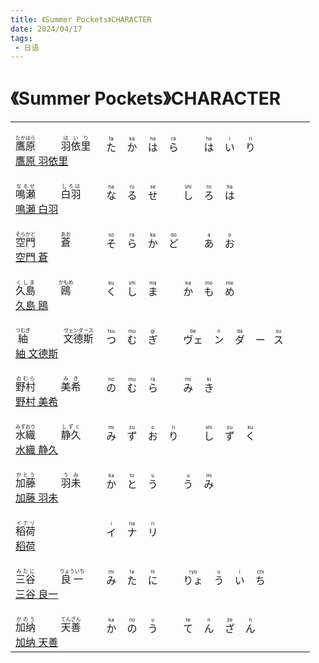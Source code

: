 ```yaml
---
title: 《Summer Pockets》CHARACTER
date: 2024/04/17
tags: 
 - 日语
---
```


# 《Summer Pockets》CHARACTER

<table>
    <tbody>
        <tr>
            <td>
                <br>
                <ruby>
                    <span>鷹原</span>
                    <rp>(</rp>
                    <rt>たかはら</rt>
                    <rp>)</rp>
                </ruby>
                <span>&emsp;&emsp;</span>
                <ruby>
                    <span>羽依里</span>
                    <rp>(</rp>
                    <rt>はいり</rt>
                    <rp>)</rp>
                </ruby>
                <br>
                <a href="https://zh.moegirl.org.cn/%E9%B9%B0%E5%8E%9F%E7%BE%BD%E4%BE%9D%E9%87%8C" target="_blank">鷹原 羽依里</a>
                <br>
            </td>
            <td>
                <ruby>
                    た
                    <rp>(</rp>
                    <rt>ta</rt>
                    <rp>)</rp>
                </ruby>
                <span>&nbsp;&nbsp;</span>
                <ruby>
                    か
                    <rp>(</rp>
                    <rt>ka</rt>
                    <rp>)</rp>
                </ruby>
                <span>&nbsp;&nbsp;</span>
                <ruby>
                    は
                    <rp>(</rp>
                    <rt>ha</rt>
                    <rp>)</rp>
                </ruby>
                <span>&nbsp;&nbsp;</span>
                <ruby>
                    ら
                    <rp>(</rp>
                    <rt>ra</rt>
                    <rp>)</rp>
                </ruby>
                <span>&emsp;&emsp;</span>
                <ruby>
                    は
                    <rp>(</rp>
                    <rt>ha</rt>
                    <rp>)</rp>
                </ruby>
                <span>&nbsp;&nbsp;</span>
                <ruby>
                    い
                    <rp>(</rp>
                    <rt>i</rt>
                    <rp>)</rp>
                </ruby>
                <span>&nbsp;&nbsp;</span>
                <ruby>
                    り
                    <rp>(</rp>
                    <rt>ri</rt>
                    <rp>)</rp>
                </ruby>
            </td>
        </tr>
        <tr>
            <td>
                <br>
                <ruby>
                    <span>鳴瀬</span>
                    <rp>(</rp>
                    <rt>なるせ</rt>
                    <rp>)</rp>
                </ruby>
                <span>&emsp;&emsp;</span>
                <ruby>
                    <span>白羽</span>
                    <rp>(</rp>
                    <rt>しろは</rt>
                    <rp>)</rp>
                </ruby>
                <br>
                <a href="https://key.visualarts.gr.jp/summer/character.html#shiroha" target="_blank">鳴瀬 白羽</a>
                <br>
            </td>
            <td>
                <ruby>
                    な
                    <rp>(</rp>
                    <rt>na</rt>
                    <rp>)</rp>
                </ruby>
                <span>&nbsp;&nbsp;</span>
                <ruby>
                    る
                    <rp>(</rp>
                    <rt>ru</rt>
                    <rp>)</rp>
                </ruby>
                <span>&nbsp;&nbsp;</span>
                <ruby>
                    せ
                    <rp>(</rp>
                    <rt>se</rt>
                    <rp>)</rp>
                </ruby>
                <span>&emsp;&emsp;</span>
                <ruby>
                    し
                    <rp>(</rp>
                    <rt>shi</rt>
                    <rp>)</rp>
                </ruby>
                <span>&nbsp;&nbsp;</span>
                <ruby>
                    ろ
                    <rp>(</rp>
                    <rt>ro</rt>
                    <rp>)</rp>
                </ruby>
                <span>&nbsp;&nbsp;</span>
                <ruby>
                    は
                    <rp>(</rp>
                    <rt>ha</rt>
                    <rp>)</rp>
                </ruby>
            </td>
        </tr>
        <tr>
            <td>
                <br>
                <ruby>
                    <span>空門</span>
                    <rp>(</rp>
                    <rt>そらかど</rt>
                    <rp>)</rp>
                </ruby>
                <span>&emsp;&emsp;</span>
                <ruby>
                    <span>蒼</span>
                    <rp>(</rp>
                    <rt>あお</rt>
                    <rp>)</rp>
                </ruby>
                <br>
                <a href="https://key.visualarts.gr.jp/summer/character.html#ao" target="_blank">空門 蒼</a>
                <br>
            </td>
            <td>
                <ruby>
                    そ
                    <rp>(</rp>
                    <rt>so</rt>
                    <rp>)</rp>
                </ruby>
                <span>&nbsp;&nbsp;</span>
                <ruby>
                    ら
                    <rp>(</rp>
                    <rt>ra</rt>
                    <rp>)</rp>
                </ruby>
                <span>&nbsp;&nbsp;</span>
                <ruby>
                    か
                    <rp>(</rp>
                    <rt>ka</rt>
                    <rp>)</rp>
                </ruby>
                <span>&nbsp;&nbsp;</span>
                <ruby>
                    ど
                    <rp>(</rp>
                    <rt>do</rt>
                    <rp>)</rp>
                </ruby>
                <span>&emsp;&emsp;</span>
                <ruby>
                    あ
                    <rp>(</rp>
                    <rt>a</rt>
                    <rp>)</rp>
                </ruby>
                <span>&nbsp;&nbsp;</span>
                <ruby>
                    お
                    <rp>(</rp>
                    <rt>o</rt>
                    <rp>)</rp>
                </ruby>
            </td>
        </tr>
        <tr>
            <td>
                <br>
                <ruby>
                    <span>久島</span>
                    <rp>(</rp>
                    <rt>くしま</rt>
                    <rp>)</rp>
                </ruby>
                <span>&emsp;&emsp;</span>
                <ruby>
                    <span>鴎</span>
                    <rp>(</rp>
                    <rt>かもめ</rt>
                    <rp>)</rp>
                </ruby>
                <br>
                <a href="https://key.visualarts.gr.jp/summer/character.html#kamome" target="_blank">久島 鴎</a>
                <br>
            </td>
            <td>
                <ruby>
                    く
                    <rp>(</rp>
                    <rt>ku</rt>
                    <rp>)</rp>
                </ruby>
                <span>&nbsp;&nbsp;</span>
                <ruby>
                    し
                    <rp>(</rp>
                    <rt>shi</rt>
                    <rp>)</rp>
                </ruby>
                <span>&nbsp;&nbsp;</span>
                <ruby>
                    ま
                    <rp>(</rp>
                    <rt>ma</rt>
                    <rp>)</rp>
                </ruby>
                <span>&emsp;&emsp;</span>
                <ruby>
                    か
                    <rp>(</rp>
                    <rt>ka</rt>
                    <rp>)</rp>
                </ruby>
                <span>&nbsp;&nbsp;</span>
                <ruby>
                    も
                    <rp>(</rp>
                    <rt>mo</rt>
                    <rp>)</rp>
                </ruby>
                <span>&nbsp;&nbsp;</span>
                <ruby>
                    め
                    <rp>(</rp>
                    <rt>me</rt>
                    <rp>)</rp>
                </ruby>
            </td>
        </tr>
        <tr>
            <td>
                <br>
                <ruby>
                    <span>紬</span>
                    <rp>(</rp>
                    <rt>つむぎ</rt>
                    <rp>)</rp>
                </ruby>
                <span>&emsp;&emsp;&emsp;</span>
                <ruby>
                    <span>文德斯</span>
                    <rp>(</rp>
                    <rt>ヴェンダース</rt>
                    <rp>)</rp>
                </ruby>
                <br>
                <a href="https://key.visualarts.gr.jp/summer/character.html#wenders" target="_blank">紬 文德斯</a>
                <br>
            </td>
            <td>
                <ruby>
                    つ
                    <rp>(</rp>
                    <rt>tsu</rt>
                    <rp>)</rp>
                </ruby>
                <span>&nbsp;&nbsp;</span>
                <ruby>
                    む
                    <rp>(</rp>
                    <rt>mu</rt>
                    <rp>)</rp>
                </ruby>
                <span>&nbsp;&nbsp;</span>
                <ruby>
                    ぎ
                    <rp>(</rp>
                    <rt>gi</rt>
                    <rp>)</rp>
                </ruby>
                <span>&emsp;&emsp;</span>
                <ruby>
                    ヴェ
                    <rp>(</rp>
                    <rt>be</rt>
                    <rp>)</rp>
                </ruby>
                <span>&nbsp;&nbsp;</span>
                <ruby>
                    ン
                    <rp>(</rp>
                    <rt>n</rt>
                    <rp>)</rp>
                </ruby>
                <span>&nbsp;&nbsp;</span>
                <ruby>
                    ダ
                    <rp>(</rp>
                    <rt>da</rt>
                    <rp>)</rp>
                </ruby>
                <span>&nbsp;&nbsp;</span>
                <ruby>
                    ー
                    <rp>(</rp>
                    <rt></rt>
                    <rp>)</rp>
                </ruby>
                <span>&nbsp;&nbsp;</span>
                <ruby>
                    ス
                    <rp>(</rp>
                    <rt>su</rt>
                    <rp>)</rp>
                </ruby>
            </td>
        </tr>
        <tr>
            <td>
                <br>
                <ruby>
                    <span>野村</span>
                    <rp>(</rp>
                    <rt>のむら</rt>
                    <rp>)</rp>
                </ruby>
                <span>&emsp;&emsp;</span>
                <ruby>
                    <span>美希</span>
                    <rp>(</rp>
                    <rt>みき</rt>
                    <rp>)</rp>
                </ruby>
                <br>
                <a href="https://key.visualarts.gr.jp/summer/character.html#nomura" target="_blank">野村 美希</a>
                <br>
            </td>
            <td>
                <ruby>
                    の
                    <rp>(</rp>
                    <rt>no</rt>
                    <rp>)</rp>
                </ruby>
                <span>&nbsp;&nbsp;</span>
                <ruby>
                    む
                    <rp>(</rp>
                    <rt>mu</rt>
                    <rp>)</rp>
                </ruby>
                <span>&nbsp;&nbsp;</span>
                <ruby>
                    ら
                    <rp>(</rp>
                    <rt>ra</rt>
                    <rp>)</rp>
                </ruby>
                <span>&emsp;&emsp;</span>
                <ruby>
                    み
                    <rp>(</rp>
                    <rt>mi</rt>
                    <rp>)</rp>
                </ruby>
                <span>&nbsp;&nbsp;</span>
                <ruby>
                    き
                    <rp>(</rp>
                    <rt>ki</rt>
                    <rp>)</rp>
                </ruby>
            </td>
        </tr>
        <tr>
            <td>
                <br>
                <ruby>
                    <span>水織</span>
                    <rp>(</rp>
                    <rt>みずおり</rt>
                    <rp>)</rp>
                </ruby>
                <span>&emsp;&emsp;</span>
                <ruby>
                    <span>静久</span>
                    <rp>(</rp>
                    <rt>しずく</rt>
                    <rp>)</rp>
                </ruby>
                <br>
                <a href="https://key.visualarts.gr.jp/summer/character.html#shizuku" target="_blank">水織 静久</a>
                <br>
            </td>
            <td>
                <ruby>
                    み
                    <rp>(</rp>
                    <rt>mi</rt>
                    <rp>)</rp>
                </ruby>
                <span>&nbsp;&nbsp;</span>
                <ruby>
                    ず
                    <rp>(</rp>
                    <rt>zu</rt>
                    <rp>)</rp>
                </ruby>
                <span>&nbsp;&nbsp;</span>
                <ruby>
                    お
                    <rp>(</rp>
                    <rt>o</rt>
                    <rp>)</rp>
                </ruby>
                <span>&nbsp;&nbsp;</span>
                <ruby>
                    り
                    <rp>(</rp>
                    <rt>ri</rt>
                    <rp>)</rp>
                </ruby>
                <span>&emsp;&emsp;</span>
                <ruby>
                    し
                    <rp>(</rp>
                    <rt>shi</rt>
                    <rp>)</rp>
                </ruby>
                <span>&nbsp;&nbsp;</span>
                <ruby>
                    ず
                    <rp>(</rp>
                    <rt>zu</rt>
                    <rp>)</rp>
                </ruby>
                <span>&nbsp;&nbsp;</span>
                <ruby>
                    く
                    <rp>(</rp>
                    <rt>ku</rt>
                    <rp>)</rp>
                </ruby>
            </td>
        </tr>
        <tr>
            <td>
                <br>
                <ruby>
                    <span>加藤</span>
                    <rp>(</rp>
                    <rt>かとう</rt>
                    <rp>)</rp>
                </ruby>
                <span>&emsp;&emsp;</span>
                <ruby>
                    <span>羽未</span>
                    <rp>(</rp>
                    <rt>うみ</rt>
                    <rp>)</rp>
                </ruby>
                <br>
                <a href="https://key.visualarts.gr.jp/summer/character.html#kato" target="_blank">加藤 羽未</a>
                <br>
            </td>
            <td>
                <ruby>
                    か
                    <rp>(</rp>
                    <rt>ka</rt>
                    <rp>)</rp>
                </ruby>
                <span>&nbsp;&nbsp;</span>
                <ruby>
                    と
                    <rp>(</rp>
                    <rt>to</rt>
                    <rp>)</rp>
                </ruby>
                <span>&nbsp;&nbsp;</span>
                <ruby>
                    う
                    <rp>(</rp>
                    <rt>u</rt>
                    <rp>)</rp>
                </ruby>
                <span>&emsp;&emsp;</span>
                <ruby>
                    う
                    <rp>(</rp>
                    <rt>u</rt>
                    <rp>)</rp>
                </ruby>
                <span>&nbsp;&nbsp;</span>
                <ruby>
                    み
                    <rp>(</rp>
                    <rt>mi</rt>
                    <rp>)</rp>
                </ruby>
            </td>
        </tr>
        <tr>
            <td>
                <br>
                <ruby>
                    <span>稻荷</span>
                    <rp>(</rp>
                    <rt>イナリ</rt>
                    <rp>)</rp>
                </ruby>
                <br>
                <a href="https://key.visualarts.gr.jp/summer/character.html#inari" target="_blank">稻荷</a>
                <br>
            </td>
            <td>
                <ruby>
                    イ
                    <rp>(</rp>
                    <rt>i</rt>
                    <rp>)</rp>
                </ruby>
                <span>&nbsp;&nbsp;</span>
                <ruby>
                    ナ
                    <rp>(</rp>
                    <rt>na</rt>
                    <rp>)</rp>
                </ruby>
                <span>&nbsp;&nbsp;</span>
                <ruby>
                    リ
                    <rp>(</rp>
                    <rt>ri</rt>
                    <rp>)</rp>
                </ruby>
            </td>
        </tr>
        <tr>
            <td>
                <br>
                <ruby>
                    <span>三谷</span>
                    <rp>(</rp>
                    <rt>みたに</rt>
                    <rp>)</rp>
                </ruby>
                <span>&emsp;&emsp;</span>
                <ruby>
                    <span>良一</span>
                    <rp>(</rp>
                    <rt>りょういち</rt>
                    <rp>)</rp>
                </ruby>
                <br>
                <a href="https://key.visualarts.gr.jp/summer/character.html#mitani" target="_blank">三谷 良一</a>
                <br>
            </td>
            <td>
                <ruby>
                    み
                    <rp>(</rp>
                    <rt>mi</rt>
                    <rp>)</rp>
                </ruby>
                <span>&nbsp;&nbsp;</span>
                <ruby>
                    た
                    <rp>(</rp>
                    <rt>ta</rt>
                    <rp>)</rp>
                </ruby>
                <span>&nbsp;&nbsp;</span>
                <ruby>
                    に
                    <rp>(</rp>
                    <rt>ni</rt>
                    <rp>)</rp>
                </ruby>
                <span>&emsp;&emsp;</span>
                <ruby>
                    りょ
                    <rp>(</rp>
                    <rt>ryo</rt>
                    <rp>)</rp>
                </ruby>
                <span>&nbsp;&nbsp;</span>
                <ruby>
                    う
                    <rp>(</rp>
                    <rt>u</rt>
                    <rp>)</rp>
                </ruby>
                <span>&nbsp;&nbsp;</span>
                <ruby>
                    い
                    <rp>(</rp>
                    <rt>i</rt>
                    <rp>)</rp>
                </ruby>
                <span>&nbsp;&nbsp;</span>
                <ruby>
                    ち
                    <rp>(</rp>
                    <rt>chi</rt>
                    <rp>)</rp>
                </ruby>
            </td>
        </tr>
        <tr>
            <td>
                <br>
                <ruby>
                    <span>加纳</span>
                    <rp>(</rp>
                    <rt>かのう</rt>
                    <rp>)</rp>
                </ruby>
                <span>&emsp;&emsp;</span>
                <ruby>
                    <span>天善</span>
                    <rp>(</rp>
                    <rt>てんざん</rt>
                    <rp>)</rp>
                </ruby>
                <br>
                <a href="https://key.visualarts.gr.jp/summer/character.html#kano" target="_blank">加纳 天善</a>
                <br>
            </td>
            <td>
                <ruby>
                    か
                    <rp>(</rp>
                    <rt>ka</rt>
                    <rp>)</rp>
                </ruby>
                <span>&nbsp;&nbsp;</span>
                <ruby>
                    の
                    <rp>(</rp>
                    <rt>no</rt>
                    <rp>)</rp>
                </ruby>
                <span>&nbsp;&nbsp;</span>
                <ruby>
                    う
                    <rp>(</rp>
                    <rt>u</rt>
                    <rp>)</rp>
                </ruby>
                <span>&emsp;&emsp;</span>
                <ruby>
                    て
                    <rp>(</rp>
                    <rt>te</rt>
                    <rp>)</rp>
                </ruby>
                <span>&nbsp;&nbsp;</span>
                <ruby>
                    ん
                    <rp>(</rp>
                    <rt>n</rt>
                    <rp>)</rp>
                </ruby>
                <span>&nbsp;&nbsp;</span>
                <ruby>
                    ざ
                    <rp>(</rp>
                    <rt>ze</rt>
                    <rp>)</rp>
                </ruby>
                <span>&nbsp;&nbsp;</span>
                <ruby>
                    ん
                    <rp>(</rp>
                    <rt>n</rt>
                    <rp>)</rp>
                </ruby>
            </td>
        </tr>
    </tbody>
</table>